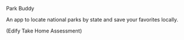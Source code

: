 Park Buddy

An app to locate national parks by state and save your favorites locally.

(Edify Take Home Assessment)
